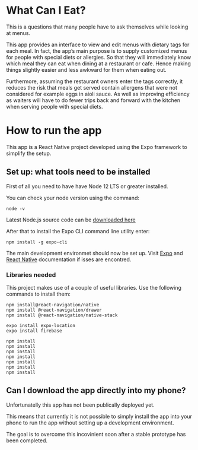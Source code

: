 # What Can I Eat?

This is a questions that many people have to ask themselves while looking at menus.

This app provides an interface to view and edit menus with dietary tags for each meal. In fact, the app’s main purpose is to supply customized menus for people with special diets or allergies. So that they will immediately know which meal they can eat when dining at a restaurant or cafe. Hence making things slightly easier and less awkward for them when eating out.

Furthermore, assuming the restaurant owners enter the tags correctly, it reduces the risk that meals get served contain allergens that were not considered for example eggs in aioli sauce. As well as improving efficiency as waiters will have to do fewer trips back and forward with the kitchen when serving people with special diets. 


# How to run the app

This app is a React Native project developed using the Expo framework to simplify the setup. 

## Set up: what tools need to be installed

First of all you need to have have Node 12 LTS or greater installed.

You can check your node version using the command:
```
node -v
```

Latest Node.js source code can be [downloaded here](https://nodejs.org/en/download/)

After that to install the Expo CLI command line utility enter:
```
npm install -g expo-cli
```

The main development environmet should now be set up. Visit [Expo](https://docs.expo.dev/get-started/installation/) and [React Native](https://reactnative.dev/docs/environment-setup) documentation if isses are encontred.


### Libraries needed

This project makes use of a couple of useful libraries. Use the following commands to install them:
```
npm install@react-navigation/native
npm install @react-navigation/drawer
npm install @react-navigation/native-stack

expo install expo-location
expo install firebase

npm install
npm install
npm install
npm install
npm install
npm install
npm install
```



## Can I download the app directly into my phone?
Unfortunatelly this app has not been publically deployed yet.

This means that currently it is not possible to simply install the app into your phone to run the app without setting up a development environment.

The goal is to overcome this incovinient soon after a stable prototype has been completed.